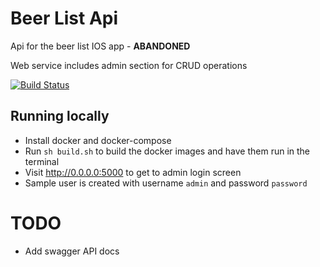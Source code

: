 # Beer List Api

Api for the beer list IOS app - **ABANDONED**

Web service includes admin section for CRUD operations

[![Build Status](https://travis-ci.org/PoissonJ/beer-list-api.svg?branch=master)](https://travis-ci.org/PoissonJ/beer-list-api)

## Running locally

- Install docker and docker-compose
- Run `sh build.sh` to build the docker images and have them run in the terminal
- Visit http://0.0.0.0:5000 to get to admin login screen
- Sample user is created with username `admin` and password `password`

# TODO

- Add swagger API docs
